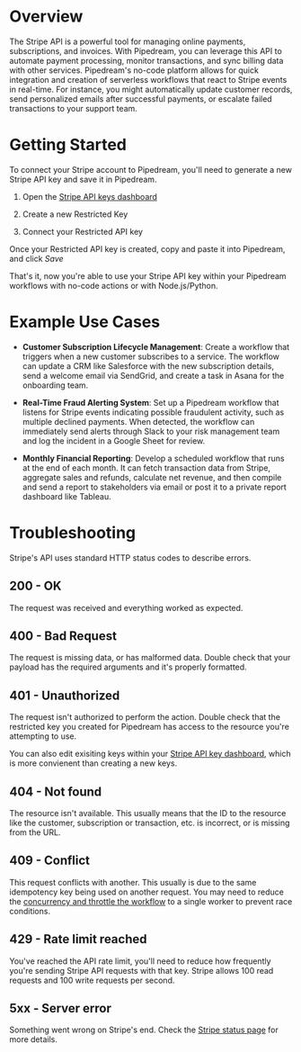 # Overview

The Stripe API is a powerful tool for managing online payments, subscriptions, and invoices. With Pipedream, you can leverage this API to automate payment processing, monitor transactions, and sync billing data with other services. Pipedream's no-code platform allows for quick integration and creation of serverless workflows that react to Stripe events in real-time. For instance, you might automatically update customer records, send personalized emails after successful payments, or escalate failed transactions to your support team.

# Getting Started

To connect your Stripe account to Pipedream, you'll need to generate a new Stripe API key and save it in Pipedream.

1. Open the [Stripe API keys dashboard](https://dashboard.stripe.com/apikeys)

2. Create a new Restricted Key

3. Connect your Restricted API key

Once your Restricted API key is created, copy and paste it into Pipedream, and click _Save_

That's it, now you're able to use your Stripe API key within your Pipedream workflows with no-code actions or with Node.js/Python.

# Example Use Cases

- **Customer Subscription Lifecycle Management**: Create a workflow that triggers when a new customer subscribes to a service. The workflow can update a CRM like Salesforce with the new subscription details, send a welcome email via SendGrid, and create a task in Asana for the onboarding team.

- **Real-Time Fraud Alerting System**: Set up a Pipedream workflow that listens for Stripe events indicating possible fraudulent activity, such as multiple declined payments. When detected, the workflow can immediately send alerts through Slack to your risk management team and log the incident in a Google Sheet for review.

- **Monthly Financial Reporting**: Develop a scheduled workflow that runs at the end of each month. It can fetch transaction data from Stripe, aggregate sales and refunds, calculate net revenue, and then compile and send a report to stakeholders via email or post it to a private report dashboard like Tableau.

# Troubleshooting

Stripe's API uses standard HTTP status codes to describe errors.

## 200 - OK

The request was received and everything worked as expected.

## 400 - Bad Request

The request is missing data, or has malformed data. Double check that your payload has the required arguments and it's properly formatted.

## 401 - Unauthorized

The request isn't authorized to perform the action. Double check that the restricted key you created for Pipedream has access to the resource you're attempting to use.

You can also edit exisiting keys within your [Stripe API key dashboard](https://dashboard.stripe.com/apikeys), which is more convienent than creating a new keys.

## 404 - Not found

The resource isn't available. This usually means that the ID to the resource like the customer, subscription or transaction, etc. is incorrect, or is missing from the URL.

## 409 - Conflict

This request conflicts with another. This usually is due to the same idempotency key being used on another request. You may need to reduce the [concurrency and throttle the workflow](https://pipedream.com/docs/workflows/concurrency-and-throttling) to a single worker to prevent race conditions.

## 429 - Rate limit reached

You've reached the API rate limit, you'll need to reduce how frequently you're sending Stripe API requests with that key. Stripe allows 100 read requests and 100 write requests per second.

## 5xx - Server error

Something went wrong on Stripe's end. Check the [Stripe status page](https://status.stripe.com/) for more details.
